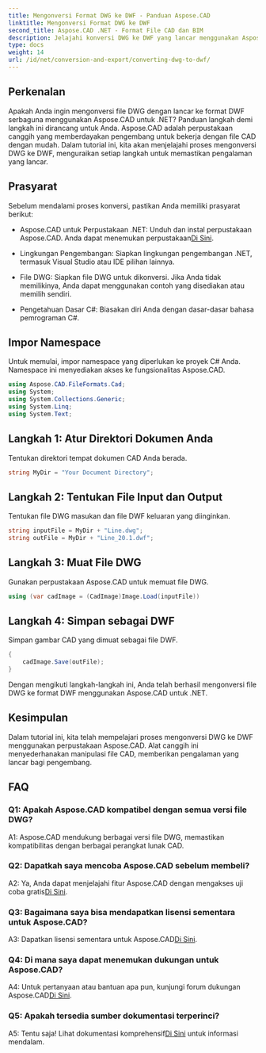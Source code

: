 ```yaml
---
title: Mengonversi Format DWG ke DWF - Panduan Aspose.CAD
linktitle: Mengonversi Format DWG ke DWF
second_title: Aspose.CAD .NET - Format File CAD dan BIM
description: Jelajahi konversi DWG ke DWF yang lancar menggunakan Aspose.CAD untuk .NET. Ikuti panduan langkah demi langkah kami untuk pengalaman yang bebas repot.
type: docs
weight: 14
url: /id/net/conversion-and-export/converting-dwg-to-dwf/
---
```

## Perkenalan

Apakah Anda ingin mengonversi file DWG dengan lancar ke format DWF serbaguna menggunakan Aspose.CAD untuk .NET? Panduan langkah demi langkah ini dirancang untuk Anda. Aspose.CAD adalah perpustakaan canggih yang memberdayakan pengembang untuk bekerja dengan file CAD dengan mudah. Dalam tutorial ini, kita akan menjelajahi proses mengonversi DWG ke DWF, menguraikan setiap langkah untuk memastikan pengalaman yang lancar.

## Prasyarat

Sebelum mendalami proses konversi, pastikan Anda memiliki prasyarat berikut:

-  Aspose.CAD untuk Perpustakaan .NET: Unduh dan instal perpustakaan Aspose.CAD. Anda dapat menemukan perpustakaan[Di Sini](https://releases.aspose.com/cad/net/).

- Lingkungan Pengembangan: Siapkan lingkungan pengembangan .NET, termasuk Visual Studio atau IDE pilihan lainnya.

- File DWG: Siapkan file DWG untuk dikonversi. Jika Anda tidak memilikinya, Anda dapat menggunakan contoh yang disediakan atau memilih sendiri.

- Pengetahuan Dasar C#: Biasakan diri Anda dengan dasar-dasar bahasa pemrograman C#.

## Impor Namespace

Untuk memulai, impor namespace yang diperlukan ke proyek C# Anda. Namespace ini menyediakan akses ke fungsionalitas Aspose.CAD.

```csharp
using Aspose.CAD.FileFormats.Cad;
using System;
using System.Collections.Generic;
using System.Linq;
using System.Text;
```

## Langkah 1: Atur Direktori Dokumen Anda

Tentukan direktori tempat dokumen CAD Anda berada.

```csharp
string MyDir = "Your Document Directory";
```

## Langkah 2: Tentukan File Input dan Output

Tentukan file DWG masukan dan file DWF keluaran yang diinginkan.

```csharp
string inputFile = MyDir + "Line.dwg";
string outFile = MyDir + "Line_20.1.dwf";
```

## Langkah 3: Muat File DWG

Gunakan perpustakaan Aspose.CAD untuk memuat file DWG.

```csharp
using (var cadImage = (CadImage)Image.Load(inputFile))
```

## Langkah 4: Simpan sebagai DWF

Simpan gambar CAD yang dimuat sebagai file DWF.

```csharp
{
    cadImage.Save(outFile);
}
```

Dengan mengikuti langkah-langkah ini, Anda telah berhasil mengonversi file DWG ke format DWF menggunakan Aspose.CAD untuk .NET.

## Kesimpulan

Dalam tutorial ini, kita telah mempelajari proses mengonversi DWG ke DWF menggunakan perpustakaan Aspose.CAD. Alat canggih ini menyederhanakan manipulasi file CAD, memberikan pengalaman yang lancar bagi pengembang.

## FAQ

### Q1: Apakah Aspose.CAD kompatibel dengan semua versi file DWG?

A1: Aspose.CAD mendukung berbagai versi file DWG, memastikan kompatibilitas dengan berbagai perangkat lunak CAD.

### Q2: Dapatkah saya mencoba Aspose.CAD sebelum membeli?

 A2: Ya, Anda dapat menjelajahi fitur Aspose.CAD dengan mengakses uji coba gratis[Di Sini](https://releases.aspose.com/).

### Q3: Bagaimana saya bisa mendapatkan lisensi sementara untuk Aspose.CAD?

 A3: Dapatkan lisensi sementara untuk Aspose.CAD[Di Sini](https://purchase.aspose.com/temporary-license/).

### Q4: Di mana saya dapat menemukan dukungan untuk Aspose.CAD?

A4: Untuk pertanyaan atau bantuan apa pun, kunjungi forum dukungan Aspose.CAD[Di Sini](https://forum.aspose.com/c/cad/19).

### Q5: Apakah tersedia sumber dokumentasi terperinci?

 A5: Tentu saja! Lihat dokumentasi komprehensif[Di Sini](https://reference.aspose.com/cad/net/) untuk informasi mendalam.